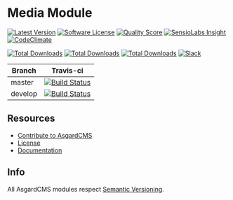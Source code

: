 # Media Module

[![Latest Version](https://img.shields.io/github/release/asgardcms/media.svg?style=flat-square)](https://github.com/asgardcms/media/releases)
[![Software License](https://img.shields.io/badge/license-MIT-brightgreen.svg?style=flat-square)](LICENSE.md)
[![Quality Score](https://img.shields.io/scrutinizer/g/asgardcms/media.svg?style=flat-square)](https://scrutinizer-ci.com/g/asgardcms/media)
[![SensioLabs Insight](https://img.shields.io/sensiolabs/i/648270bf-8b9c-4994-b006-a948fef307b2.svg)](https://insight.sensiolabs.com/projects/648270bf-8b9c-4994-b006-a948fef307b2)
[![CodeClimate](https://img.shields.io/codeclimate/github/AsgardCms/Media.svg)](https://codeclimate.com/github/AsgardCms/Media)

[![Total Downloads](https://img.shields.io/packagist/dd/asgardcms/media-module.svg?style=flat-square)](https://packagist.org/packages/asgardcms/media-module)
[![Total Downloads](https://img.shields.io/packagist/dm/asgardcms/media-module.svg?style=flat-square)](https://packagist.org/packages/asgardcms/media-module)
[![Total Downloads](https://img.shields.io/packagist/dt/asgardcms/media-module.svg?style=flat-square)](https://packagist.org/packages/asgardcms/media-module)
[![Slack](http://slack.asgardcms.com/badge.svg)](http://slack.asgardcms.com/)


| Branch | Travis-ci |
| ---------------- | --------------- |
| master  | [![Build Status](https://travis-ci.org/AsgardCms/Media.svg?branch=master)](https://travis-ci.org/AsgardCms/Media)  |
| develop  | [![Build Status](https://travis-ci.org/AsgardCms/Media.svg?branch=develop)](https://travis-ci.org/AsgardCms/Media)   |

## Resources

- [Contribute to AsgardCMS](https://asgardcms.com/en/docs/getting-started/contributing)
- [License](LICENSE.md)
- [Documentation](http://asgardcms.com/docs/media-module/thumbnails)


## Info

All AsgardCMS modules respect [Semantic Versioning](http://semver.org/).
